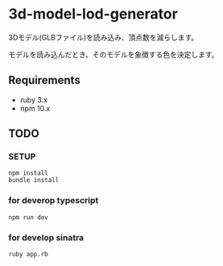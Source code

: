 # 3d-model-lod-generator

3Dモデル(GLBファイル)を読み込み、頂点数を減らします。

モデルを読み込んだとき、そのモデルを象徴する色を決定します。

## Requirements
- ruby 3.x
- npm 10.x

## TODO

### SETUP
```shell
npm install
bundle install
```

### for deverop typescript
```
npm run dev
```

### for develop sinatra
```
ruby app.rb
```
